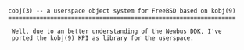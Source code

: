 
<pre><code> 

cobj(3) -- a userspace object system for FreeBSD based on kobj(9)
=================================================================

 Well, due to an better understanding of the Newbus DDK, I've 
 ported the kobj(9) KPI as library for the userspace.

</code></pre>

